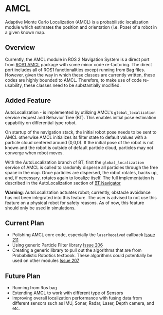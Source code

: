 # AMCL
Adaptive Monte Carlo Localization (AMCL) is a probabilistic localization module which estimates the position and orientation (i.e. Pose) of a robot in a given known map.

## Overview
Currently, the AMCL module in ROS 2 Navigation System is a direct port from [ROS1 AMCL](http://wiki.ros.org/amcl) package with some minor code re-factoring. The direct port includes all of ROS1 functionalities except running from Bag files.  However, given the way in which these classes are currently written, these codes are highly bounded to AMCL.  Therefore, to make use of code re-usability, these classes need to be substantially modified.
## Added Feature
AutoLocalization - is implemented by utilizing AMCL's `global_localization` service request and Behavior Tree (BT).  This enables initial pose estimation capability on differential type robot.

 On startup of the navigation stack, the initial robot pose needs to be sent to AMCL otherwise AMCL initializes its filter state to default values with a particle cloud centered around (0,0,0). If the initial pose of the robot is not known and the robot is outside of default particle cloud, particles may not converge when robot moves.

With the AutoLocalization branch of BT, first the `global_localization` service of AMCL is called to randomly disperse all particles through the free space in the map. Once particles are dispersed, the robot rotates, backs up, and, if necessary, rotates again to localize itself. The full implementation is described in the AutoLocalization section of [BT Navigator](https://github.com/ros-planning/navigation2/blob/master/nav2_bt_navigator/README.md)

**Warning**: AutoLocalization actuates robot; currently, obstacle avoidance has not been integrated into this feature. The user is advised to not use this feature on a physical robot for safety reasons.  As of now, this feature should only be used in simulations.

## Current Plan
* Polishing AMCL core code, especially the `laserReceived` callback [Issue 211](https://github.com/ros-planning/navigation2/issues/211)
* Using generic Particle Filter library [Issue 206](https://github.com/ros-planning/navigation2/issues/206)
* Creating a generic library to pull out the algorithms that are from Probabilistic Robotics textbook.  These algorithms could potentially be used on other modules [Issue 207](https://github.com/ros-planning/navigation2/issues/207)

## Future Plan
* Running from Ros bag
* Extending AMCL to work with different type of Sensors
* Improving overall localization performance with fusing data from different sensors such as IMU, Sonar, Radar, Laser, Depth camera, and etc.
